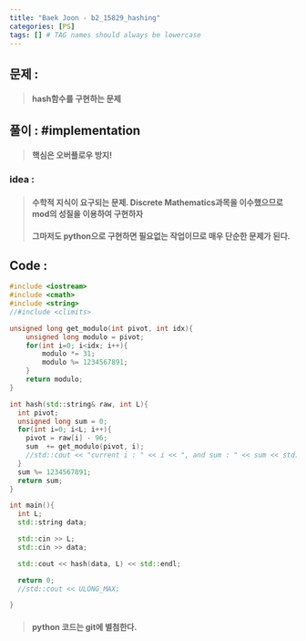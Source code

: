 ```yaml
---
title: "Baek Joon - b2_15829_hashing"
categories: [PS]
tags: [] # TAG names should always be lowercase
---
```

## 문제 :
> #### hash함수를 구현하는 문제

## 풀이 : #implementation
> #### 핵심은 오버플로우 방지!

### idea :
> #### 수학적 지식이 요구되는 문제. Discrete Mathematics과목을 이수했으므로 mod의 성질을 이용하여 구현하자
> #### 그마저도 python으로 구현하면 필요없는 작업이므로 매우 단순한 문제가 된다.

## Code :
```cpp
#include <iostream>
#include <cmath>
#include <string>
//#include <climits>

unsigned long get_modulo(int pivot, int idx){
    unsigned long modulo = pivot;
    for(int i=0; i<idx; i++){
        modulo *= 31;
        modulo %= 1234567891;
    }
    return modulo;
}

int hash(std::string& raw, int L){
  int pivot;
  unsigned long sum = 0;
  for(int i=0; i<L; i++){
    pivot = raw[i] - 96;
    sum  += get_modulo(pivot, i);
    //std::cout << "current i : " << i << ", and sum : " << sum << std::endl;
  }
  sum %= 1234567891;
  return sum;
}

int main(){
  int L;
  std::string data;

  std::cin >> L;
  std::cin >> data;

  std::cout << hash(data, L) << std::endl;

  return 0;
  //std::cout << ULONG_MAX;

}
```
> #### python 코드는 git에 별첨한다.
